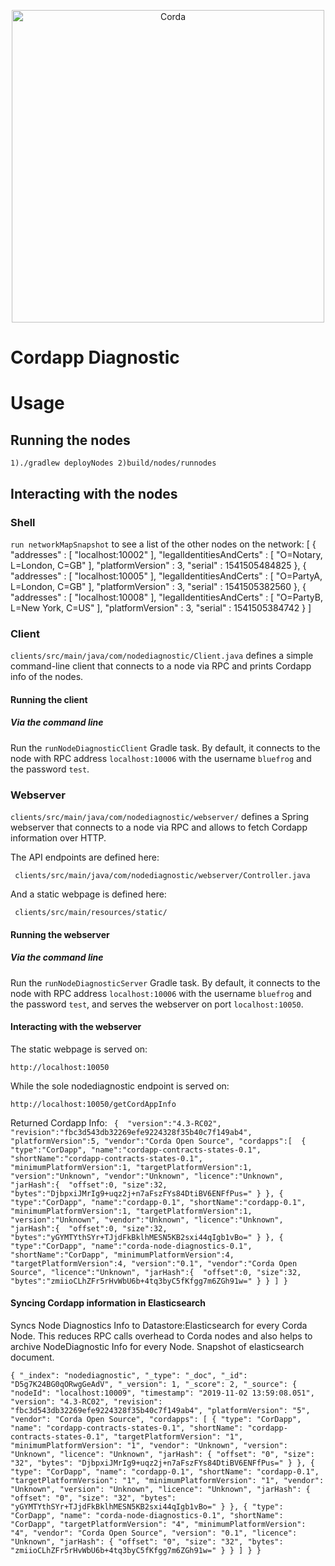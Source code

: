 <p align="center">
  <img src="https://www.corda.net/wp-content/uploads/2016/11/fg005_corda_b.png" alt="Corda" width="500">
</p>

# Cordapp Diagnostic 

# Usage

## Running the nodes
``
1)./gradlew deployNodes
2)build/nodes/runnodes
``
## Interacting with the nodes

### Shell

 `run networkMapSnapshot` to see a list of the other nodes on the network:
    [
      {
      "addresses" : [ "localhost:10002" ],
      "legalIdentitiesAndCerts" : [ "O=Notary, L=London, C=GB" ],
      "platformVersion" : 3,
      "serial" : 1541505484825
    },
      {
      "addresses" : [ "localhost:10005" ],
      "legalIdentitiesAndCerts" : [ "O=PartyA, L=London, C=GB" ],
      "platformVersion" : 3,
      "serial" : 1541505382560
    },
      {
      "addresses" : [ "localhost:10008" ],
      "legalIdentitiesAndCerts" : [ "O=PartyB, L=New York, C=US" ],
      "platformVersion" : 3,
      "serial" : 1541505384742
    }
    ]

### Client

`clients/src/main/java/com/nodediagnostic/Client.java` defines a simple command-line client that connects to a node via RPC 
and prints Cordapp info of the nodes.

#### Running the client

##### Via the command line

Run the `runNodeDiagnosticClient` Gradle task. By default, it connects to the node with RPC address `localhost:10006` with 
the username `bluefrog` and the password `test`.

### Webserver

`clients/src/main/java/com/nodediagnostic/webserver/` defines a Spring webserver that connects to a node via RPC and 
allows to fetch Cordapp information over HTTP.

The API endpoints are defined here:

     clients/src/main/java/com/nodediagnostic/webserver/Controller.java

And a static webpage is defined here:

     clients/src/main/resources/static/

#### Running the webserver

##### Via the command line

Run the `runNodeDiagnosticServer` Gradle task. By default, it connects to the node with RPC address `localhost:10006` with 
the username `bluefrog` and the password `test`, and serves the webserver on port `localhost:10050`.

#### Interacting with the webserver

The static webpage is served on:

    http://localhost:10050

While the sole nodediagnostic endpoint is served on:

    http://localhost:10050/getCordAppInfo
    
Returned Cordapp Info:
`
{ 
   "version":"4.3-RC02",
   "revision":"fbc3d543db32269efe9224328f35b40c7f149ab4",
   "platformVersion":5,
   "vendor":"Corda Open Source",
   "cordapps":[ 
      { 
         "type":"CorDapp",
         "name":"cordapp-contracts-states-0.1",
         "shortName":"cordapp-contracts-states-0.1",
         "minimumPlatformVersion":1,
         "targetPlatformVersion":1,
         "version":"Unknown",
         "vendor":"Unknown",
         "licence":"Unknown",
         "jarHash":{ 
            "offset":0,
            "size":32,
            "bytes":"DjbpxiJMrIg9+uqz2j+n7aFszFYs84DtiBV6ENFfPus="
         }
      },
      { 
         "type":"CorDapp",
         "name":"cordapp-0.1",
         "shortName":"cordapp-0.1",
         "minimumPlatformVersion":1,
         "targetPlatformVersion":1,
         "version":"Unknown",
         "vendor":"Unknown",
         "licence":"Unknown",
         "jarHash":{ 
            "offset":0,
            "size":32,
            "bytes":"yGYMTYthSYr+TJjdFkBklhMESN5KB2sxi44qIgb1vBo="
         }
      },
      { 
         "type":"CorDapp",
         "name":"corda-node-diagnostics-0.1",
         "shortName":"CorDapp",
         "minimumPlatformVersion":4,
         "targetPlatformVersion":4,
         "version":"0.1",
         "vendor":"Corda Open Source",
         "licence":"Unknown",
         "jarHash":{ 
            "offset":0,
            "size":32,
            "bytes":"zmiioCLhZFr5rHvWbU6b+4tq3byC5fKfgg7m6ZGh91w="
         }
      }
   ]
}`

#### Syncing Cordapp information in Elasticsearch 

Syncs Node Diagnostics Info to Datastore:Elasticsearch for every Corda Node.
This reduces RPC calls overhead to Corda nodes and also helps to archive NodeDiagnostic Info for every Node.
Snapshot of elasticsearch document.

`{
  "_index": "nodediagnostic",
  "_type": "_doc",
  "_id": "D5g7K24BG0qORwgGeAdV",
  "_version": 1,
  "_score": 2,
  "_source": {
    "nodeId": "localhost:10009",
    "timestamp": "2019-11-02 13:59:08.051",
    "version": "4.3-RC02",
    "revision": "fbc3d543db32269efe9224328f35b40c7f149ab4",
    "platformVersion": "5",
    "vendor": "Corda Open Source",
    "cordapps": [
      {
        "type": "CorDapp",
        "name": "cordapp-contracts-states-0.1",
        "shortName": "cordapp-contracts-states-0.1",
        "targetPlatformVersion": "1",
        "minimumPlatformVersion": "1",
        "vendor": "Unknown",
        "version": "Unknown",
        "licence": "Unknown",
        "jarHash": {
          "offset": "0",
          "size": "32",
          "bytes": "DjbpxiJMrIg9+uqz2j+n7aFszFYs84DtiBV6ENFfPus="
        }
      },
      {
        "type": "CorDapp",
        "name": "cordapp-0.1",
        "shortName": "cordapp-0.1",
        "targetPlatformVersion": "1",
        "minimumPlatformVersion": "1",
        "vendor": "Unknown",
        "version": "Unknown",
        "licence": "Unknown",
        "jarHash": {
          "offset": "0",
          "size": "32",
          "bytes": "yGYMTYthSYr+TJjdFkBklhMESN5KB2sxi44qIgb1vBo="
        }
      },
      {
        "type": "CorDapp",
        "name": "corda-node-diagnostics-0.1",
        "shortName": "CorDapp",
        "targetPlatformVersion": "4",
        "minimumPlatformVersion": "4",
        "vendor": "Corda Open Source",
        "version": "0.1",
        "licence": "Unknown",
        "jarHash": {
          "offset": "0",
          "size": "32",
          "bytes": "zmiioCLhZFr5rHvWbU6b+4tq3byC5fKfgg7m6ZGh91w="
        }
      }
    ]
  }
}
`
